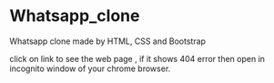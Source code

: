 # Whatsapp_clone
Whatsapp clone made by HTML, CSS and Bootstrap

click on link to see the web page , if it shows 404 error then open in incognito window of your chrome browser.
